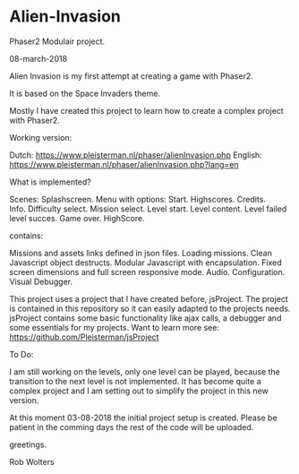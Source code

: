 # Alien-Invasion
Phaser2 Modulair project.

08-march-2018

Alien Invasion is my first attempt at creating a game with Phaser2.

It is based on the Space Invaders theme.

Mostly I have created this project to learn how to create a complex project with Phaser2.


Working version:

Dutch:      https://www.pleisterman.nl/phaser/alienInvasion.php
English:    https://www.pleisterman.nl/phaser/alienInvasion.php?lang=en


What is implemented?

Scenes:
    Splashscreen.
    Menu with options:
        Start.
        Highscores.
        Credits.    
        Info.
    Difficulty select.
    Mission select.
    Level start.
    Level content.
    Level failed
    level succes.
    Game over.
    HighScore.

contains:

Missions and assets links defined in json files.
Loading missions.
Clean Javascript object destructs.
Modular Javascript with encapsulation.
Fixed screen dimensions and full screen responsive mode.
Audio.
Configuration.
Visual Debugger.

This project uses a project that I have created before, jsProject.
The project is contained in this repository so it can easily adapted to the projects needs.
jsProject contains some basic functionality like ajax calls, a debugger and some essentials for my projects.
Want to learn more see: https://github.com/Pleisterman/jsProject

To Do:

I am still working on the levels, 
only one level can be played,
 because the transition to the next level is not implemented.
It has become quite a complex project and I am setting out to simplify the project in this new version.

At this moment 03-08-2018 the initial project setup is created.
Please be patient in the comming days the rest of the code will be uploaded.

greetings. 

Rob Wolters




 





